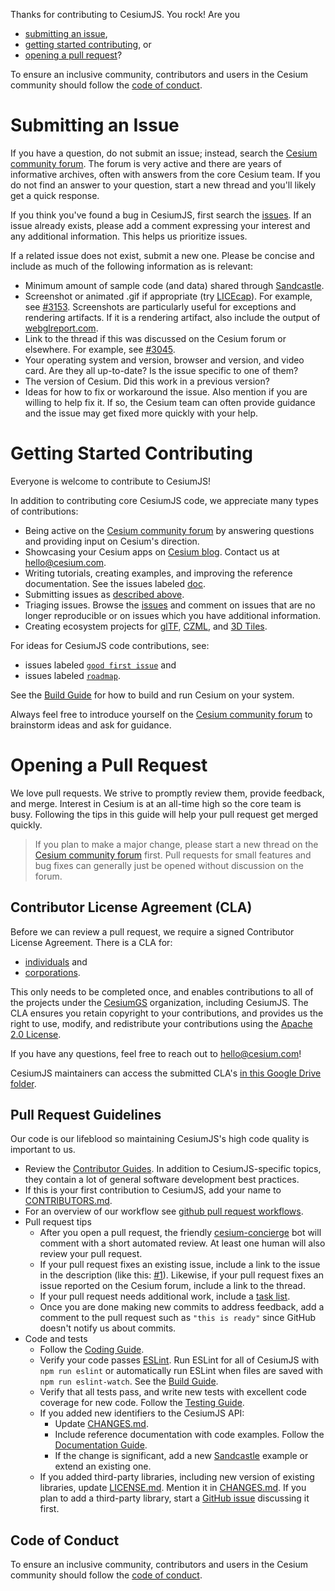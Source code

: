 Thanks for contributing to CesiumJS. You rock! Are you

- [submitting an issue](#submitting-an-issue),
- [getting started contributing](#getting-started-contributing), or
- [opening a pull request](#opening-a-pull-request)?

To ensure an inclusive community, contributors and users in the Cesium community should follow the [code of conduct](./CODE_OF_CONDUCT.md).

# Submitting an Issue

If you have a question, do not submit an issue; instead, search the [Cesium community forum](https://community.cesium.com/). The forum is very active and there are years of informative archives, often with answers from the core Cesium team. If you do not find an answer to your question, start a new thread and you'll likely get a quick response.

If you think you've found a bug in CesiumJS, first search the [issues](https://github.com/CesiumGS/cesium/issues). If an issue already exists, please add a comment expressing your interest and any additional information. This helps us prioritize issues.

If a related issue does not exist, submit a new one. Please be concise and include as much of the following information as is relevant:

- Minimum amount of sample code (and data) shared through [Sandcastle](https://sandcastle.cesium.com).
- Screenshot or animated .gif if appropriate (try [LICEcap](http://www.cockos.com/licecap/)). For example, see [#3153](https://github.com/CesiumGS/cesium/issues/3153). Screenshots are particularly useful for exceptions and rendering artifacts. If it is a rendering artifact, also include the output of [webglreport.com](http://webglreport.com/).
- Link to the thread if this was discussed on the Cesium forum or elsewhere. For example, see [#3045](https://github.com/CesiumGS/cesium/issues/3045).
- Your operating system and version, browser and version, and video card. Are they all up-to-date? Is the issue specific to one of them?
- The version of Cesium. Did this work in a previous version?
- Ideas for how to fix or workaround the issue. Also mention if you are willing to help fix it. If so, the Cesium team can often provide guidance and the issue may get fixed more quickly with your help.

# Getting Started Contributing

Everyone is welcome to contribute to CesiumJS!

In addition to contributing core CesiumJS code, we appreciate many types of contributions:

- Being active on the [Cesium community forum](https://community.cesium.com/) by answering questions and providing input on Cesium's direction.
- Showcasing your Cesium apps on [Cesium blog](https://cesium.com/blog/categories/userstories/). Contact us at hello@cesium.com.
- Writing tutorials, creating examples, and improving the reference documentation. See the issues labeled [doc](https://github.com/CesiumGS/cesium/labels/doc).
- Submitting issues as [described above](#submitting-an-issue).
- Triaging issues. Browse the [issues](https://github.com/CesiumGS/cesium/issues) and comment on issues that are no longer reproducible or on issues which you have additional information.
- Creating ecosystem projects for [glTF](https://github.com/KhronosGroup/glTF/issues/456), [CZML](https://github.com/CesiumGS/cesium/wiki/CZML-Guide), and [3D Tiles](https://github.com/CesiumGS/3d-tiles).

For ideas for CesiumJS code contributions, see:

- issues labeled [`good first issue`](https://github.com/CesiumGS/cesium/labels/good%20first%20issue) and
- issues labeled [`roadmap`](https://github.com/CesiumGS/cesium/labels/roadmap).

See the [Build Guide](Documentation/Contributors/BuildGuide/README.md) for how to build and run Cesium on your system.

Always feel free to introduce yourself on the [Cesium community forum](https://community.cesium.com/) to brainstorm ideas and ask for guidance.

# Opening a Pull Request

We love pull requests. We strive to promptly review them, provide feedback, and merge. Interest in Cesium is at an all-time high so the core team is busy. Following the tips in this guide will help your pull request get merged quickly.

> If you plan to make a major change, please start a new thread on the [Cesium community forum](https://community.cesium.com/) first. Pull requests for small features and bug fixes can generally just be opened without discussion on the forum.

## Contributor License Agreement (CLA)

Before we can review a pull request, we require a signed Contributor License Agreement. There is a CLA for:

- [individuals](https://docs.google.com/forms/d/e/1FAIpQLScU-yvQdcdjCFHkNXwdNeEXx5Qhu45QXuWX_uF5qiLGFSEwlA/viewform) and
- [corporations](https://docs.google.com/forms/d/e/1FAIpQLSeYEaWlBl1tQEiegfHMuqnH9VxyfgXGyIw13C2sN7Fj3J3GVA/viewform).

This only needs to be completed once, and enables contributions to all of the projects under the [CesiumGS](https://github.com/CesiumGS) organization, including CesiumJS. The CLA ensures you retain copyright to your contributions, and provides us the right to use, modify, and redistribute your contributions using the [Apache 2.0 License](LICENSE.md).

If you have any questions, feel free to reach out to [hello@cesium.com](mailto:hello@cesium)!

CesiumJS maintainers can access the submitted CLA's [in this Google Drive folder](https://drive.google.com/drive/u/0/folders/1bLc_vxV5KvXVhO1E4Aqyi4dLjrL1jZPp).

## Pull Request Guidelines

Our code is our lifeblood so maintaining CesiumJS's high code quality is important to us.

- Review the [Contributor Guides](Documentation/Contributors/README.md). In addition to CesiumJS-specific topics, they contain a lot of general software development best practices.
- If this is your first contribution to CesiumJS, add your name to [CONTRIBUTORS.md](https://github.com/CesiumGS/cesium/blob/master/CONTRIBUTORS.md).
- For an overview of our workflow see [github pull request workflows](https://cesium.com/blog/2013/10/08/github-pull-request-workflows/).
- Pull request tips
  - After you open a pull request, the friendly [cesium-concierge](https://github.com/CesiumGS/cesium-concierge) bot will comment with a short automated review. At least one human will also review your pull request.
  - If your pull request fixes an existing issue, include a link to the issue in the description (like this: [#1](https://github.com/CesiumGS/cesium/issues/1)). Likewise, if your pull request fixes an issue reported on the Cesium forum, include a link to the thread.
  - If your pull request needs additional work, include a [task list](https://github.com/blog/1375%0A-task-lists-in-gfm-issues-pulls-comments).
  - Once you are done making new commits to address feedback, add a comment to the pull request such as `"this is ready"` since GitHub doesn't notify us about commits.
- Code and tests
  - Follow the [Coding Guide](Documentation/Contributors/CodingGuide/README.md).
  - Verify your code passes [ESLint](http://www.eslint.org/). Run ESLint for all of CesiumJS with `npm run eslint` or automatically run ESLint when files are saved with `npm run eslint-watch`. See the [Build Guide](Documentation/Contributors/BuildGuide/README.md).
  - Verify that all tests pass, and write new tests with excellent code coverage for new code. Follow the [Testing Guide](Documentation/Contributors/TestingGuide/README.md).
  - If you added new identifiers to the CesiumJS API:
    - Update [CHANGES.md](CHANGES.md).
    - Include reference documentation with code examples. Follow the [Documentation Guide](Documentation/Contributors/DocumentationGuide/README.md).
    - If the change is significant, add a new [Sandcastle](https://sandcastle.cesium.com) example or extend an existing one.
  - If you added third-party libraries, including new version of existing libraries, update [LICENSE.md](LICENSE.md). Mention it in [CHANGES.md](CHANGES.md). If you plan to add a third-party library, start a [GitHub issue](https://github.com/CesiumGS/cesium/issues/new) discussing it first.

## Code of Conduct

To ensure an inclusive community, contributors and users in the Cesium community should follow the [code of conduct](./CODE_OF_CONDUCT.md).
